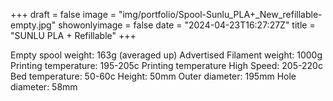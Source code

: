 +++ draft = false image = "img/portfolio/Spool-Sunlu_PLA+_New_refillable-empty.jpg" showonlyimage = false date = "2024-04-23T16:27:27Z" title = "SUNLU PLA + Refillable" +++

Empty spool weight: 163g (averaged up)
Advertised Filament weight: 1000g
Printing temperature: 195-205c 
Printing temperature High Speed: 205-220c
Bed temperature: 50-60c
Height: 50mm
Outer diameter: 195mm
Hole diameter: 58mm